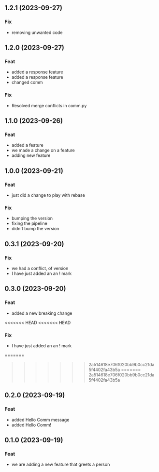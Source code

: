 ## 1.2.1 (2023-09-27)

### Fix

- removing unwanted code

## 1.2.0 (2023-09-27)

### Feat

- added a response feature
- added a response feature
- changed comm

### Fix

- Resolved merge conflicts in comm.py

## 1.1.0 (2023-09-26)

### Feat

- added a feature
- we made a change on a feature
- adding  new feature

## 1.0.0 (2023-09-21)

### Feat

- just did a change to play with rebase

### Fix

- bumping the version
- fixing the pipeline
- didn't bump the version

## 0.3.1 (2023-09-20)

### Fix

- we had a conflict, of version
- I have just added an an ! mark

## 0.3.0 (2023-09-20)

### Feat

- added a new breaking change

<<<<<<< HEAD
<<<<<<< HEAD
### Fix

- I have just added an an ! mark

=======
>>>>>>> 2a514618e706f020bb9b0cc21da5f4402fa43b5a
=======
>>>>>>> 2a514618e706f020bb9b0cc21da5f4402fa43b5a
## 0.2.0 (2023-09-19)

### Feat

- added Hello Comm message
- added Hello Comm!

## 0.1.0 (2023-09-19)

### Feat

- we are adding a new feature that greets a  person

